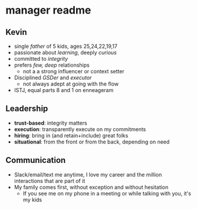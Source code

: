 # manager readme

## Kevin
* single *father* of 5 kids, ages 25,24,22,19,17
* passionate about *learning*, deeply *curious*
* committed to *integrity*
* prefers *few, deep* relationships
  * not a a strong influencer or context setter
* Disciplined *GSDer* and *executor*
  * not always adept at going with the flow
* ISTJ, equal parts 8 and 1 on enneageram

## Leadership
* **trust-based**: integrity matters
* **execution**: transparently execute on my commitments
* **hiring**: bring in (and retain+include) great folks
* **situational**: from the front or from the back, depending on need


## Communication
* Slack/email/text me anytime, I love my career and the million interactions that are part of it
* My family comes first, without exception and without hesitation
  * If you see me on my phone in a meeting or while talking with you, it's my kids
